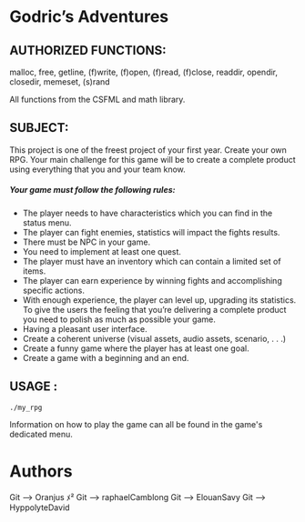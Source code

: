 # Godric’s Adventures

## AUTHORIZED FUNCTIONS:
malloc, free, getline, (f)write, (f)open, (f)read, (f)close, readdir, opendir, closedir, memeset, (s)rand

All functions from the CSFML and math library.

## SUBJECT:
This project is one of the freest project of your first year. Create your own RPG.
Your main challenge for this game will be to create a complete product using everything that you and your
team know.
##### Your game must follow the following rules:
- The player needs to have characteristics which you can find in the status menu.
- The player can fight enemies, statistics will impact the fights results.
- There must be NPC in your game.
- You need to implement at least one quest.
- The player must have an inventory which can contain a limited set of items.
- The player can earn experience by winning fights and accomplishing specific actions.
- With enough experience, the player can level up, upgrading its statistics.
To give the users the feeling that you’re delivering a complete product you need to polish as much as possible
your game.
- Having a pleasant user interface.
- Create a coherent universe (visual assets, audio assets, scenario, . . .)
- Create a funny game where the player has at least one goal.
- Create a game with a beginning and an end.
## USAGE :
````sh
./my_rpg
````
Information on how to play the game can all be found in the game's dedicated menu.

# Authors
Git --> Oranjus ﾒ²
Git --> raphaelCamblong
Git --> ElouanSavy
Git --> HyppolyteDavid
